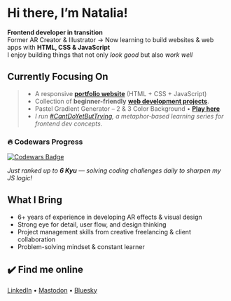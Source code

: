 #  Hi there, I’m Natalia!

**Frontend developer in transition**  
Former AR Creator & Illustrator → Now learning to build websites & web apps with **HTML, CSS & JavaScript**  
I enjoy building things that not only *look good* but also *work well*

## Currently Focusing On

> - A responsive **[portfolio website](https://kolonatalie.github.io/portfolio/)** (HTML + CSS + JavaScript)
> - Collection of **beginner-friendly** **[web development projects](https://github.com/kolonatalie/frontend-practice-projects)**.
> - Pastel Gradient Generator – 2 & 3 Color Background • **[Play here](https://kolonatalie.github.io/pastel-gradient-generator/)**
> - *I run [#CantDoYetButTrying](https://github.com/kolonatalie/cant-do-yet-but-trying), a metaphor‑based learning series for frontend dev concepts.*

### 🔥 Codewars Progress

[![Codewars Badge](https://www.codewars.com/users/kolonatalie/badges/large?theme=light)](https://www.codewars.com/users/kolonatalie)

*Just ranked up to **6 Kyu** — solving coding challenges daily to sharpen my JS logic!*

## What I Bring

- 6+ years of experience in developing AR effects & visual design  
- Strong eye for detail, user flow, and design thinking  
- Project management skills from creative freelancing & client collaboration  
- Problem-solving mindset & constant learner

## ✔️ Find me online

[LinkedIn](https://www.linkedin.com/in/kolonatalie/) •
[Mastodon](https://mastodon.social/@kolonatalie) •
[Bluesky](https://bsky.app/profile/kolonatalie.bsky.social)